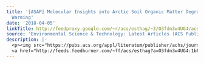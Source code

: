 ```yaml
---
title: '[ASAP] Molecular Insights into Arctic Soil Organic Matter Degradation under
  Warming'
date: '2018-04-05'
linkTitle: http://feedproxy.google.com/~r/acs/esthag/~3/O3fdn3w4UG4/acs.est.7b05469
source: 'Environmental Science & Technology: Latest Articles (ACS Publications)'
description: |-
  <p><img src="https://pubs.acs.org/appl/literatum/publisher/achs/journals/content/esthag/0/esthag.ahead-of-print/acs.est.7b05469/20180405/images/medium/es-2017-05469r_0006.gif" alt="TOC Graphic"/></p><div><cite>Environmental Science & Technology</cite></div><div>DOI: 10.1021/acs.est.7b05469</div><div class="feedflare">
  <a href="http://feeds.feedburner.com/~ff/acs/esthag?a=O3fdn3w4UG4:1bFTAOK9qXA:yIl2AUoC8zA"><img src="http://feeds.feedburner.com/~ff/acs/esthag?d=yIl2AUoC8zA" border="0"></img></a>
---
```

